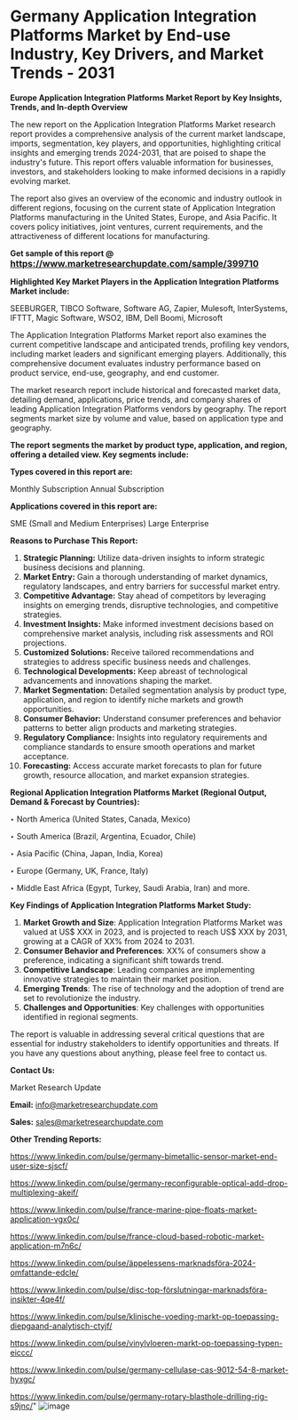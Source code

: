 # Germany Application Integration Platforms Market by End-use Industry, Key Drivers, and Market Trends - 2031

<strong>Europe Application Integration Platforms Market Report by Key Insights, Trends, and In-depth Overview</strong>

The new report on the Application Integration Platforms Market research report provides a comprehensive analysis of the current market landscape, imports, segmentation, key players, and opportunities, highlighting critical insights and emerging trends 2024-2031,</strong> that are poised to shape the industry's future. This report offers valuable information for businesses, investors, and stakeholders looking to make informed decisions in a rapidly evolving market.

The report also gives an overview of the economic and industry outlook in different regions, focusing on the current state of Application Integration Platforms manufacturing in the United States, Europe, and Asia Pacific. It covers policy initiatives, joint ventures, current requirements, and the attractiveness of different locations for manufacturing.

<strong>Get sample of this report @ <a href=https://www.marketresearchupdate.com/sample/399710><font size=3 color=#0000ff>https://www.marketresearchupdate.com/sample/399710</font></a></strong>

<strong>Highlighted Key Market Players in the Application Integration Platforms Market include:</strong>

SEEBURGER, TIBCO Software, Software AG, Zapier, Mulesoft, InterSystems, IFTTT, Magic Software, WSO2, IBM, Dell Boomi, Microsoft

The Application Integration Platforms Market report also examines the current competitive landscape and anticipated trends, profiling key vendors, including market leaders and significant emerging players. Additionally, this comprehensive document evaluates industry performance based on product service, end-use, geography, and end customer.

The market research report include historical and forecasted market data, detailing demand, applications, price trends, and company shares of leading Application Integration Platforms vendors by geography. The report segments market size by volume and value, based on application type and geography.

<strong>The report segments the market by product type, application, and region, offering a detailed view. Key segments include:</strong>

<strong>Types covered in this report are:</strong>

Monthly Subscription
Annual Subscription

<strong>Applications covered in this report are:</strong>

SME (Small and Medium Enterprises)
Large Enterprise

<strong>Reasons to Purchase This Report:</strong>
<ol>
  <li><strong>Strategic Planning:</strong> Utilize data-driven insights to inform strategic business decisions and planning.</li>
  <li><strong>Market Entry:</strong> Gain a thorough understanding of market dynamics, regulatory landscapes, and entry barriers for successful market entry.</li>
  <li><strong>Competitive Advantage:</strong> Stay ahead of competitors by leveraging insights on emerging trends, disruptive technologies, and competitive strategies.</li>
  <li><strong>Investment Insights:</strong> Make informed investment decisions based on comprehensive market analysis, including risk assessments and ROI projections.</li>
  <li><strong>Customized Solutions:</strong> Receive tailored recommendations and strategies to address specific business needs and challenges.</li>
  <li><strong>Technological Developments:</strong> Keep abreast of technological advancements and innovations shaping the market.</li>
  <li><strong>Market Segmentation:</strong> Detailed segmentation analysis by product type, application, and region to identify niche markets and growth opportunities.</li>
  <li><strong>Consumer Behavior:</strong> Understand consumer preferences and behavior patterns to better align products and marketing strategies.</li>
  <li><strong>Regulatory Compliance:</strong> Insights into regulatory requirements and compliance standards to ensure smooth operations and market acceptance.</li>
  <li><strong>Forecasting:</strong> Access accurate market forecasts to plan for future growth, resource allocation, and market expansion strategies.</li>
</ol>

<strong>Regional Application Integration Platforms Market (Regional Output, Demand &amp; Forecast by Countries):</strong>

‣ North America (United States, Canada, Mexico)

‣ South America (Brazil, Argentina, Ecuador, Chile)

‣ Asia Pacific (China, Japan, India, Korea)

‣ Europe (Germany, UK, France, Italy)

‣ Middle East Africa (Egypt, Turkey, Saudi Arabia, Iran) and more.

<strong>Key Findings of Application Integration Platforms Market Study:</strong>
<ol>
  <li><strong>Market Growth and Size</strong>: Application Integration Platforms Market was valued at US$ XXX in 2023, and is projected to reach US$ XXX by 2031, growing at a CAGR of XX% from 2024 to 2031.</li>
  <li><strong>Consumer Behavior and Preferences</strong>: XX% of consumers show a preference, indicating a significant shift towards trend.</li>
  <li><strong>Competitive Landscape</strong>: Leading companies are implementing innovative strategies to maintain their market position.</li>
  <li><strong>Emerging Trends</strong>: The rise of technology and the adoption of trend are set to revolutionize the industry.</li>
  <li><strong>Challenges and Opportunities</strong>: Key challenges with opportunities identified in regional segments.</li>
</ol>

The report is valuable in addressing several critical questions that are essential for industry stakeholders to identify opportunities and threats. If you have any questions about anything, please feel free to contact us.

<strong>Contact Us:</strong>

Market Research Update

<strong>Email:</strong> info@marketresearchupdate.com

<strong>Sales:</strong> sales@marketresearchupdate.com

<strong>Other Trending Reports:</strong>

<a href=https://www.linkedin.com/pulse/germany-bimetallic-sensor-market-end-user-size-sjscf/>https://www.linkedin.com/pulse/germany-bimetallic-sensor-market-end-user-size-sjscf/</a>

<a href=https://www.linkedin.com/pulse/germany-reconfigurable-optical-add-drop-multiplexing-akeif/>https://www.linkedin.com/pulse/germany-reconfigurable-optical-add-drop-multiplexing-akeif/</a>

<a href=https://www.linkedin.com/pulse/france-marine-pipe-floats-market-application-vgx0c/>https://www.linkedin.com/pulse/france-marine-pipe-floats-market-application-vgx0c/</a>

<a href=https://www.linkedin.com/pulse/france-cloud-based-robotic-market-application-m7n6c/>https://www.linkedin.com/pulse/france-cloud-based-robotic-market-application-m7n6c/</a>

<a href=https://www.linkedin.com/pulse/äppelessens-marknadsföra-2024-omfattande-edcle/>https://www.linkedin.com/pulse/äppelessens-marknadsföra-2024-omfattande-edcle/</a>

<a href=https://www.linkedin.com/pulse/disc-top-förslutningar-marknadsföra-insikter-4qe4f/>https://www.linkedin.com/pulse/disc-top-förslutningar-marknadsföra-insikter-4qe4f/</a>

<a href=https://www.linkedin.com/pulse/klinische-voeding-markt-op-toepassing-diepgaand-analytisch-ctyjf/>https://www.linkedin.com/pulse/klinische-voeding-markt-op-toepassing-diepgaand-analytisch-ctyjf/</a>

<a href=https://www.linkedin.com/pulse/vinylvloeren-markt-op-toepassing-typen-eiccc/>https://www.linkedin.com/pulse/vinylvloeren-markt-op-toepassing-typen-eiccc/</a>

<a href=https://www.linkedin.com/pulse/germany-cellulase-cas-9012-54-8-market-hyxgc/>https://www.linkedin.com/pulse/germany-cellulase-cas-9012-54-8-market-hyxgc/</a>

<a href=https://www.linkedin.com/pulse/germany-rotary-blasthole-drilling-rig-s9jnc/>https://www.linkedin.com/pulse/germany-rotary-blasthole-drilling-rig-s9jnc/</a>"
![image](https://github.com/user-attachments/assets/43e1116e-db4d-42a9-bda0-2f8c64cd4a4a)
